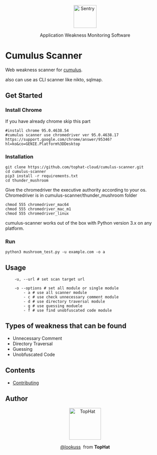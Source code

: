 

<p align="center">
  <p align="center">
    <a href="https://cumulus.tophat.cloud" target="_blank">
      <img src="https://jinui.s3.ap-northeast-2.amazonaws.com/tophat/logo.png" alt="Sentry" height="72">
    </a>
  </p>
  <p align="center">
    Application Weakness Monitoring Software
  </p>
</p>

# Cumulus Scanner

Web weakness scanner for [cumulus](https://cumulus.tophat.cloud).

also can use as CLI scanner like nikto, sqlmap.

## Get Started
### Install Chrome
If you have already chrome skip this part
```
#install chrome 95.0.4638.54
#cumulus scanner use chromedriver ver 95.0.4638.17
https://support.google.com/chrome/answer/95346?hl=ko&co=GENIE.Platform%3DDesktop
```
### Installation 

```
git clone https://github.com/tophat-cloud/cumulus-scanner.git
cd cumulus-scanner
pip3 install -r requirements.txt
cd thunder_mushroom
```
Give the chromedriver the executive authority according to your os.
Chromedriver is in cumulus-scanner/thunder_mushroom folder
```
chmod 555 chromedriver_mac64
chmod 555 chromedriver_mac_m1
chmod 555 chromedriver_linux
```


cumulus-scanner works out of the box with Python version 3.x on any platform.
### Run

```
python3 mushroom_test.py -u example.com -o a
```

## Usage

```
    -u, --url # set scan target url
    
    -o --options # set all module or single module
        - a # use all scanner module
        - c # use check unnecessary comment module
        - d # use directory traversal module
        - g # use guessing moduele
        - f # use find unobfuscated code module
```
    
## Types of weakness that can be found
- Unnecessary Comment
- Directory Traversal
- Guessing
- Unobfuscated Code

## Contents
- [Contributing](https://github.com/tophat-cloud/cumulus-scanner/blob/master/CONTRIBUTING.md)

## Author
<p align="center">
  <p align="center">
    <a href="https://github.com/tophat-cloud" target="_blank">
      <img src="https://jinui.s3.ap-northeast-2.amazonaws.com/tophat/tophat.png" alt="TopHat" height="100">
    </a>
  </p>

  <p align="center">
    <a href="http://github.com/lookuss" target="_blank">@lookuss</a>&nbsp from <strong>TopHat</strong>
  </p>
</p>

